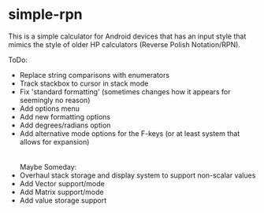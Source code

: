 # simple-rpn

This is a simple calculator for Android devices that has an input style that mimics the style of older HP calculators (Reverse Polish Notation/RPN).

ToDo:
- Replace string comparisons with enumerators
- Track stackbox to cursor in stack mode
- Fix 'standard formatting' (sometimes changes how it appears for seemingly no reason)
- Add options menu
- Add new formatting options
- Add degrees/radians option
- Add alternative mode options for the F-keys (or at least system that allows for expansion)<br/><br/>  
Maybe Someday:
- Overhaul stack storage and display system to support non-scalar values
- Add Vector support/mode
- Add Matrix support/mode
- Add value storage support
